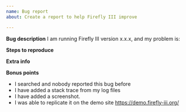 ```yaml
---
name: Bug report
about: Create a report to help Firefly III improve

---
```


**Bug description**
I am running Firefly III version x.x.x, and my problem is:

<!-- Replace the version and describe your problem or your issue may be closed. -->

**Steps to reproduce**
<!-- What do you need to do to trigger this bug? -->

**Extra info**
<!-- Please add extra info here, such as OS, browser, and the output from the /debug page of your Firefly III installation (click the version at the bottom). -->

**Bonus points**
<!-- Before you submit, verify the following please: -->

- I searched and nobody reported this bug before
- I have added a stack trace from my log files <!-- (see https://bit.ly/FF3-get-debug-info) -->
- I have added a screenshot.
- I was able to replicate it on the demo site https://demo.firefly-iii.org/
<!-- - I donated money (this is a joke ;)-->

